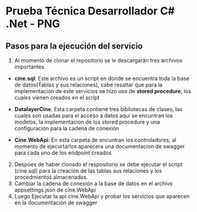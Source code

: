 # Prueba Técnica Desarrollador C# .Net - PNG

## Pasos para la ejecución del servicio

1. Al momento de clonar el repositorio se le descargarán tres archivos importantes

  * **cine.sql**: Este archivo es un script en donde se encuentra toda la base de datos(Tablas y sus relaciones), cabe resaltar que para la implementación de este             servicios se hizo uso de **stored procedure**, los cuales vienen creados en el script
  
  *  **DatalayerCine**: Esta carpeta contiene tres bibliotecas de clases, las cuales son usadas para el acceso a datos aquí se encuntran los modelos, la implementacion        de los stored procedure y una configuración para la cadena de conexión
  
  *  **Cine.WebApi**: En esta carpeta de encuntran los controladores, al momento de ejecurtarlos aparecera una documentacion de swagger para cada uno de los endpoint          creados
  
2. Despúes de haber clonado el respositorio se debe ejecutar el script (cine.sql) para la creación de las tablas sus relaciones y los procedmientos almacenados.
3. Cambiar la cadena de conexión a la base de datos en el archivo appsettings.json de cine.WebApi
4. Luego Ejecutar la api cine.WebApi y probar los servicios que aparecen en la documentación de swagger

 


